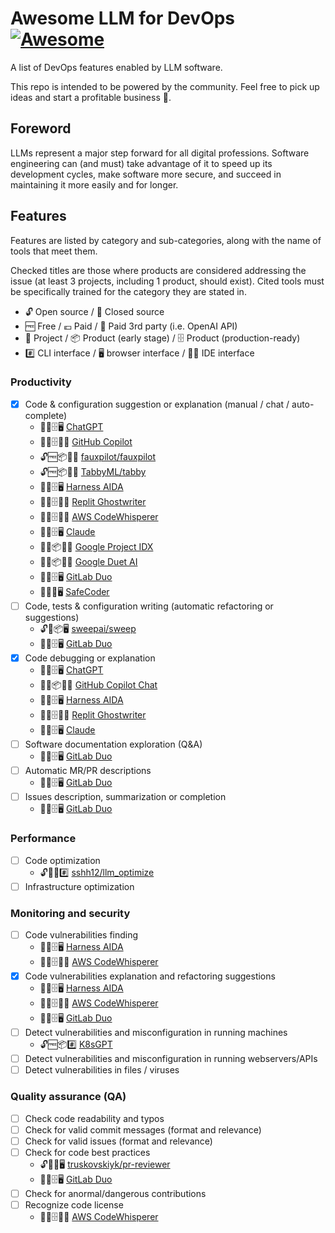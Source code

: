 # Awesome LLM for DevOps [![Awesome](https://awesome.re/badge.svg)](https://awesome.re)

A list of DevOps features enabled by LLM software.

This repo is intended to be powered by the community. Feel free to pick up ideas and start a profitable business 🤑.

## Foreword

LLMs represent a major step forward for all digital professions. Software engineering can (and must) take advantage of it to speed up its development cycles, make software more secure, and succeed in maintaining it more easily and for longer.

## Features

Features are listed by category and sub-categories, along with the name of tools that meet them.

Checked titles are those where products are considered addressing the issue (at least 3 projects, including 1 product, should exist). Cited tools must be specifically trained for the category they are stated in.

- 🔓 Open source / 🔐 Closed source
- 🆓 Free / 💶 Paid / 💸 Paid 3rd party (i.e. OpenAI API)
- 📄 Project / 📦 Product (early stage) / 🗄 Product (production-ready)
- #️⃣ CLI interface / 🖥️ browser interface / 👨‍💻 IDE interface

### Productivity

- [x] Code & configuration suggestion or explanation (manual / chat / auto-complete)
    - 🔐💶🗄🖥️ [ChatGPT](https://chat.openai.com/)
    - 🔐💶🗄👨‍💻 [GitHub Copilot](https://github.com/features/copilot)
    - 🔓🆓📦👨‍💻 [fauxpilot/fauxpilot](https://github.com/fauxpilot/fauxpilot)
    - 🔓🆓📦👨‍💻 [TabbyML/tabby](https://github.com/TabbyML/tabby)
    - 🔐💶🗄🖥️ [Harness AIDA](https://www.harness.io/products/aida)
    - 🔐💶🗄👨‍💻 [Replit Ghostwriter](https://replit.com/site/ghostwriter)
    - 🔐💶🗄👨‍💻 [AWS CodeWhisperer](https://aws.amazon.com/codewhisperer)
    - 🔐🆓🗄🖥️ [Claude](https://claude.ai/)
    - 🔐🆓📦👨‍💻 [Google Project IDX](https://idx.google.com/)
    - 🔐🆓📦👨‍💻 [Google Duet AI](https://cloud.google.com/duet-ai)
    - 🔐💶🗄🖥️ [GitLab Duo](https://about.gitlab.com/gitlab-duo/)
    - 🔐💶📄🖥️ [SafeCoder](https://huggingface.co/blog/safecoder)
- [ ] Code, tests & configuration writing (automatic refactoring or suggestions)
    - 🔓💸📦🖥️ [sweepai/sweep](https://github.com/sweepai/sweep)
    - 🔐💶🗄🖥️ [GitLab Duo](https://about.gitlab.com/gitlab-duo/)
- [x] Code debugging or explanation
    - 🔐💶🗄🖥️ [ChatGPT](https://chat.openai.com/)
    - 🔐💶📦👨‍💻 [GitHub Copilot Chat](https://github.com/features/copilot)
    - 🔐💶🗄🖥️ [Harness AIDA](https://www.harness.io/products/aida)
    - 🔐💶🗄👨‍💻 [Replit Ghostwriter](https://replit.com/site/ghostwriter)
    - 🔐🆓🗄🖥️ [Claude](https://claude.ai/)
- [ ] Software documentation exploration (Q&A)
    - 🔐💶🗄🖥️ [GitLab Duo](https://about.gitlab.com/gitlab-duo/)
- [ ] Automatic MR/PR descriptions
    - 🔐💶🗄🖥️ [GitLab Duo](https://about.gitlab.com/gitlab-duo/)
- [ ] Issues description, summarization or completion
    - 🔐💶🗄🖥️ [GitLab Duo](https://about.gitlab.com/gitlab-duo/)
     
### Performance

- [ ] Code optimization
    - 🔓💸📄#️⃣ [sshh12/llm_optimize](https://github.com/sshh12/llm_optimize)
- [ ] Infrastructure optimization

### Monitoring and security

- [ ] Code vulnerabilities finding
    - 🔐💶🗄🖥️ [Harness AIDA](https://www.harness.io/products/aida)
    - 🔐💶🗄👨‍💻 [AWS CodeWhisperer](https://aws.amazon.com/codewhisperer/)
- [x] Code vulnerabilities explanation and refactoring suggestions
    - 🔐💶🗄🖥️ [Harness AIDA](https://www.harness.io/products/aida)
    - 🔐💶🗄👨‍💻 [AWS CodeWhisperer](https://aws.amazon.com/codewhisperer/)
    - 🔐💶🗄🖥️ [GitLab Duo](https://about.gitlab.com/gitlab-duo/)
- [ ] Detect vulnerabilities and misconfiguration in running machines
    - 🔓🆓📦#️⃣ [K8sGPT](https://github.com/k8sgpt-ai/k8sgpt)
- [ ] Detect vulnerabilities and misconfiguration in running webservers/APIs
- [ ] Detect vulnerabilities in files / viruses

### Quality assurance (QA)

- [ ] Check code readability and typos
- [ ] Check for valid commit messages (format and relevance)
- [ ] Check for valid issues (format and relevance)
- [ ] Check for code best practices
    - 🔓💸📄🖥️ [truskovskiyk/pr-reviewer](https://github.com/truskovskiyk/pr-reviewer)
    - 🔐💶🗄🖥️ [GitLab Duo](https://about.gitlab.com/gitlab-duo/)
- [ ] Check for anormal/dangerous contributions 
- [ ] Recognize code license
    - 🔐💶🗄👨‍💻 [AWS CodeWhisperer](https://aws.amazon.com/codewhisperer/)
